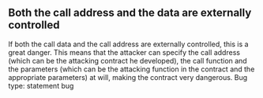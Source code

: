 ## Both the call address and the data are externally controlled
If both the call data and the call address are externally controlled, this is a great danger. This means that the attacker can specify the call address (which can be the attacking contract he developed), the call function and the parameters (which can be the attacking function in the contract and the appropriate parameters) at will, making the contract very dangerous.
Bug type: statement bug